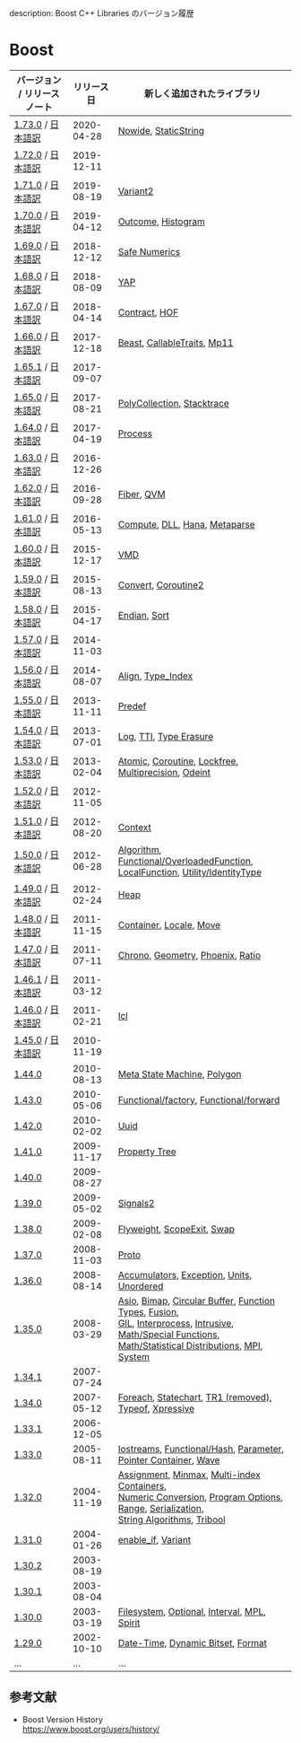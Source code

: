 description: Boost C++ Libraries のバージョン履歴

# Boost

| バージョン / リリースノート                                                                                                                    | リリース日      | 新しく追加されたライブラリ                                                                                                                                                                                                                                                                                                                                                                                                                                                                                                                                                                                                                                                                                                                                                                                                          |
|------------------------------------------------------------------------------------------------------------------------------------|------------|------------------------------------------------------------------------------------------------------------------------------------------------------------------------------------------------------------------------------------------------------------------------------------------------------------------------------------------------------------------------------------------------------------------------------------------------------------------------------------------------------------------------------------------------------------------------------------------------------------------------------------------------------------------------------------------------------------------------------------------------------------------------------------------------------------------------|
| [1.73.0](https://www.boost.org/users/history/version_1_73_0.html) / [日本語訳](https://boostjp.github.io/document/version/1_73_0.html) | 2020-04-28 | [Nowide](https://www.boost.org/libs/nowide/), [StaticString](https://www.boost.org/libs/static_string/)                                                                                                                                                                                                                                                                                                                                                                                                                                                                                                                                                                                                                                                                                                                |
| [1.72.0](https://www.boost.org/users/history/version_1_72_0.html) / [日本語訳](https://boostjp.github.io/document/version/1_72_0.html) | 2019-12-11 |                                                                                                                                                                                                                                                                                                                                                                                                                                                                                                                                                                                                                                                                                                                                                                                                                        |
| [1.71.0](https://www.boost.org/users/history/version_1_71_0.html) / [日本語訳](https://boostjp.github.io/document/version/1_71_0.html) | 2019-08-19 | [Variant2](https://www.boost.org/libs/variant2/)                                                                                                                                                                                                                                                                                                                                                                                                                                                                                                                                                                                                                                                                                                                                                                       |
| [1.70.0](https://www.boost.org/users/history/version_1_70_0.html) / [日本語訳](https://boostjp.github.io/document/version/1_70_0.html) | 2019-04-12 | [Outcome](https://www.boost.org/libs/outcome/), [Histogram](https://www.boost.org/libs/histogram/)                                                                                                                                                                                                                                                                                                                                                                                                                                                                                                                                                                                                                                                                                                                     |
| [1.69.0](https://www.boost.org/users/history/version_1_69_0.html) / [日本語訳](https://boostjp.github.io/document/version/1_69_0.html) | 2018-12-12 | [Safe Numerics](https://www.boost.org/libs/safe_numerics/)                                                                                                                                                                                                                                                                                                                                                                                                                                                                                                                                                                                                                                                                                                                                                             |
| [1.68.0](https://www.boost.org/users/history/version_1_68_0.html) / [日本語訳](https://boostjp.github.io/document/version/1_68_0.html) | 2018-08-09 | [YAP](https://www.boost.org/libs/yap/)                                                                                                                                                                                                                                                                                                                                                                                                                                                                                                                                                                                                                                                                                                                                                                                 |
| [1.67.0](https://www.boost.org/users/history/version_1_67_0.html) / [日本語訳](https://boostjp.github.io/document/version/1_67_0.html) | 2018-04-14 | [Contract](https://www.boost.org/libs/contract/), [HOF](https://www.boost.org/libs/hof/)                                                                                                                                                                                                                                                                                                                                                                                                                                                                                                                                                                                                                                                                                                                               |
| [1.66.0](https://www.boost.org/users/history/version_1_66_0.html) / [日本語訳](https://boostjp.github.io/document/version/1_66_0.html) | 2017-12-18 | [Beast](https://www.boost.org/libs/beast/), [CallableTraits](https://www.boost.org/libs/callable_traits/), [Mp11](https://www.boost.org/libs/mp11/)                                                                                                                                                                                                                                                                                                                                                                                                                                                                                                                                                                                                                                                                    |
| [1.65.1](https://www.boost.org/users/history/version_1_65_1.html) / [日本語訳](https://boostjp.github.io/document/version/1_65_1.html) | 2017-09-07 |                                                                                                                                                                                                                                                                                                                                                                                                                                                                                                                                                                                                                                                                                                                                                                                                                        |
| [1.65.0](https://www.boost.org/users/history/version_1_65_0.html) / [日本語訳](https://boostjp.github.io/document/version/1_65_0.html) | 2017-08-21 | [PolyCollection](https://www.boost.org/libs/poly_collection/), [Stacktrace](https://www.boost.org/libs/stacktrace/)                                                                                                                                                                                                                                                                                                                                                                                                                                                                                                                                                                                                                                                                                                    |
| [1.64.0](https://www.boost.org/users/history/version_1_64_0.html) / [日本語訳](https://boostjp.github.io/document/version/1_64_0.html) | 2017-04-19 | [Process](https://www.boost.org/libs/process/)                                                                                                                                                                                                                                                                                                                                                                                                                                                                                                                                                                                                                                                                                                                                                                         |
| [1.63.0](https://www.boost.org/users/history/version_1_63_0.html) / [日本語訳](https://boostjp.github.io/document/version/1_63_0.html) | 2016-12-26 |                                                                                                                                                                                                                                                                                                                                                                                                                                                                                                                                                                                                                                                                                                                                                                                                                        |
| [1.62.0](https://www.boost.org/users/history/version_1_62_0.html) / [日本語訳](https://boostjp.github.io/document/version/1_62_0.html) | 2016-09-28 | [Fiber](https://www.boost.org/libs/fiber/), [QVM](https://www.boost.org/libs/qvm/doc/index.html)                                                                                                                                                                                                                                                                                                                                                                                                                                                                                                                                                                                                                                                                                                                       |
| [1.61.0](https://www.boost.org/users/history/version_1_61_0.html) / [日本語訳](https://boostjp.github.io/document/version/1_61_0.html) | 2016-05-13 | [Compute](https://www.boost.org/libs/compute/), [DLL](https://www.boost.org/libs/dll/), [Hana](https://www.boost.org/libs/hana/), [Metaparse](https://www.boost.org/libs/metaparse/)                                                                                                                                                                                                                                                                                                                                                                                                                                                                                                                                                                                                                                   |
| [1.60.0](https://www.boost.org/users/history/version_1_60_0.html) / [日本語訳](https://boostjp.github.io/document/version/1_60_0.html) | 2015-12-17 | [VMD](https://www.boost.org/libs/vmd/)                                                                                                                                                                                                                                                                                                                                                                                                                                                                                                                                                                                                                                                                                                                                                                                 |
| [1.59.0](https://www.boost.org/users/history/version_1_59_0.html) / [日本語訳](https://boostjp.github.io/document/version/1_59_0.html) | 2015-08-13 | [Convert](https://www.boost.org/libs/convert/), [Coroutine2](https://www.boost.org/libs/coroutine2/)                                                                                                                                                                                                                                                                                                                                                                                                                                                                                                                                                                                                                                                                                                                   |
| [1.58.0](https://www.boost.org/users/history/version_1_58_0.html) / [日本語訳](https://boostjp.github.io/document/version/1_58_0.html) | 2015-04-17 | [Endian](https://www.boost.org/libs/endian), [Sort](https://www.boost.org/libs/sort/)                                                                                                                                                                                                                                                                                                                                                                                                                                                                                                                                                                                                                                                                                                                                  |
| [1.57.0](https://www.boost.org/users/history/version_1_57_0.html) / [日本語訳](https://boostjp.github.io/document/version/1_57_0.html) | 2014-11-03 |                                                                                                                                                                                                                                                                                                                                                                                                                                                                                                                                                                                                                                                                                                                                                                                                                        |
| [1.56.0](https://www.boost.org/users/history/version_1_56_0.html) / [日本語訳](https://boostjp.github.io/document/version/1_56_0.html) | 2014-08-07 | [Align](https://www.boost.org/libs/align/), [Type_Index](https://www.boost.org/libs/type_index/)                                                                                                                                                                                                                                                                                                                                                                                                                                                                                                                                                                                                                                                                                                                       |
| [1.55.0](https://www.boost.org/users/history/version_1_55_0.html) / [日本語訳](https://boostjp.github.io/document/version/1_55_0.html) | 2013-11-11 | [Predef](https://www.boost.org/libs/predef/)                                                                                                                                                                                                                                                                                                                                                                                                                                                                                                                                                                                                                                                                                                                                                                           |
| [1.54.0](https://www.boost.org/users/history/version_1_54_0.html) / [日本語訳](https://boostjp.github.io/document/version/1_54_0.html) | 2013-07-01 | [Log](https://www.boost.org/libs/log/), [TTI](https://www.boost.org/libs/tti/), [Type Erasure](https://www.boost.org/libs/type_erasure/)                                                                                                                                                                                                                                                                                                                                                                                                                                                                                                                                                                                                                                                                               |
| [1.53.0](https://www.boost.org/users/history/version_1_53_0.html) / [日本語訳](https://boostjp.github.io/document/version/1_53_0.html) | 2013-02-04 | [Atomic](https://www.boost.org/libs/atomic/), [Coroutine](https://www.boost.org/libs/coroutine/), [Lockfree](https://www.boost.org/libs/lockfree/), [Multiprecision](https://www.boost.org/libs/multiprecision/), [Odeint](https://www.boost.org/libs/numeric/odeint/)                                                                                                                                                                                                                                                                                                                                                                                                                                                                                                                                                 |
| [1.52.0](https://www.boost.org/users/history/version_1_52_0.html) / [日本語訳](https://boostjp.github.io/document/version/1_52_0.html) | 2012-11-05 |                                                                                                                                                                                                                                                                                                                                                                                                                                                                                                                                                                                                                                                                                                                                                                                                                        |
| [1.51.0](https://www.boost.org/users/history/version_1_51_0.html) / [日本語訳](https://boostjp.github.io/document/version/1_51_0.html) | 2012-08-20 | [Context](https://www.boost.org/libs/context/)                                                                                                                                                                                                                                                                                                                                                                                                                                                                                                                                                                                                                                                                                                                                                                         |
| [1.50.0](https://www.boost.org/users/history/version_1_50_0.html) / [日本語訳](https://boostjp.github.io/document/version/1_50_0.html) | 2012-06-28 | [Algorithm](https://www.boost.org/libs/algorithm/), [Functional/OverloadedFunction](https://www.boost.org/libs/functional/overloaded_function/),<br>[LocalFunction](https://www.boost.org/libs/local_function/), [Utility/IdentityType](https://www.boost.org/libs/utility/identity_type/)                                                                                                                                                                                                                                                                                                                                                                                                                                                                                                                             |
| [1.49.0](https://www.boost.org/users/history/version_1_49_0.html) / [日本語訳](https://boostjp.github.io/document/version/1_49_0.html) | 2012-02-24 | [Heap](https://www.boost.org/libs/heap/index.html)                                                                                                                                                                                                                                                                                                                                                                                                                                                                                                                                                                                                                                                                                                                                                                     |
| [1.48.0](https://www.boost.org/users/history/version_1_48_0.html) / [日本語訳](https://boostjp.github.io/document/version/1_48_0.html) | 2011-11-15 | [Container](https://www.boost.org/libs/container/index.html), [Locale](https://www.boost.org/libs/locale/index.html), [Move](https://www.boost.org/doc/html/move.html)                                                                                                                                                                                                                                                                                                                                                                                                                                                                                                                                                                                                                                                 |
| [1.47.0](https://www.boost.org/users/history/version_1_47_0.html) / [日本語訳](https://boostjp.github.io/document/version/1_47_0.html) | 2011-07-11 | [Chrono](https://www.boost.org/libs/chrono/index.html), [Geometry](https://www.boost.org/libs/geometry/index.html), [Phoenix](https://www.boost.org/libs/phoenix/index.html), [Ratio](https://www.boost.org/libs/ratio/index.html)                                                                                                                                                                                                                                                                                                                                                                                                                                                                                                                                                                                     |
| [1.46.1](https://www.boost.org/users/history/version_1_46_1.html) / [日本語訳](https://boostjp.github.io/document/version/1_46_1.html) | 2011-03-12 |                                                                                                                                                                                                                                                                                                                                                                                                                                                                                                                                                                                                                                                                                                                                                                                                                        |
| [1.46.0](https://www.boost.org/users/history/version_1_46_0.html) / [日本語訳](https://boostjp.github.io/document/version/1_46_0.html) | 2011-02-21 | [Icl](https://www.boost.org/libs/icl/index.html)                                                                                                                                                                                                                                                                                                                                                                                                                                                                                                                                                                                                                                                                                                                                                                       |
| [1.45.0](https://www.boost.org/users/history/version_1_45_0.html) / [日本語訳](https://boostjp.github.io/document/version/1_45_0.html) | 2010-11-19 |                                                                                                                                                                                                                                                                                                                                                                                                                                                                                                                                                                                                                                                                                                                                                                                                                        |
| [1.44.0](https://www.boost.org/users/history/version_1_44_0.html)                                                                  | 2010-08-13 | [Meta State Machine](https://www.boost.org/libs/msm/index.html), [Polygon](https://www.boost.org/libs/polygon/index.html)                                                                                                                                                                                                                                                                                                                                                                                                                                                                                                                                                                                                                                                                                              |
| [1.43.0](https://www.boost.org/users/history/version_1_43_0.html)                                                                  | 2010-05-06 | [Functional/factory](https://www.boost.org/libs/functional/factory/index.html), [Functional/forward](https://www.boost.org/libs/functional/forward/index.html)                                                                                                                                                                                                                                                                                                                                                                                                                                                                                                                                                                                                                                                         |
| [1.42.0](https://www.boost.org/users/history/version_1_42_0.html)                                                                  | 2010-02-02 | [Uuid](https://www.boost.org/libs/uuid/index.html)                                                                                                                                                                                                                                                                                                                                                                                                                                                                                                                                                                                                                                                                                                                                                                     |
| [1.41.0](https://www.boost.org/users/history/version_1_41_0.html)                                                                  | 2009-11-17 | [Property Tree](https://www.boost.org/libs/property_tree/index.html)                                                                                                                                                                                                                                                                                                                                                                                                                                                                                                                                                                                                                                                                                                                                                   |
| [1.40.0](https://www.boost.org/users/history/version_1_40_0.html)                                                                  | 2009-08-27 |                                                                                                                                                                                                                                                                                                                                                                                                                                                                                                                                                                                                                                                                                                                                                                                                                        |
| [1.39.0](https://www.boost.org/users/history/version_1_39_0.html)                                                                  | 2009-05-02 | [Signals2](https://www.boost.org/libs/signals2/index.html)                                                                                                                                                                                                                                                                                                                                                                                                                                                                                                                                                                                                                                                                                                                                                             |
| [1.38.0](https://www.boost.org/users/history/version_1_38_0.html)                                                                  | 2009-02-08 | [Flyweight](https://www.boost.org/libs/flyweight/index.html), [ScopeExit](https://www.boost.org/libs/scope_exit/doc/html/index.html), [Swap](https://www.boost.org/libs/utility/swap.html)                                                                                                                                                                                                                                                                                                                                                                                                                                                                                                                                                                                                                             |
| [1.37.0](https://www.boost.org/users/history/version_1_37_0.html)                                                                  | 2008-11-03 | [Proto](https://www.boost.org/libs/proto/index.html)                                                                                                                                                                                                                                                                                                                                                                                                                                                                                                                                                                                                                                                                                                                                                                   |
| [1.36.0](https://www.boost.org/users/history/version_1_36_0.html)                                                                  | 2008-08-14 | [Accumulators](https://www.boost.org/libs/accumulators/index.html), [Exception](https://www.boost.org/libs/exception/doc/boost-exception.html), [Units](https://www.boost.org/libs/units/index.html), [Unordered](https://www.boost.org/libs/unordered/index.html)                                                                                                                                                                                                                                                                                                                                                                                                                                                                                                                                                     |
| [1.35.0](https://www.boost.org/users/history/version_1_35_0.html)                                                                  | 2008-03-29 | [Asio](https://www.boost.org/libs/asio/index.html), [Bimap](https://www.boost.org/libs/bimap/index.html), [Circular Buffer](https://www.boost.org/libs/circular_buffer/index.html), [Function Types](https://www.boost.org/libs/function_types/index.html), [Fusion](https://www.boost.org/libs/fusion/index.html),<br>[GIL](https://www.boost.org/libs/gil/doc/index.html), [Interprocess](https://www.boost.org/libs/interprocess/index.html), [Intrusive](https://www.boost.org/libs/intrusive/index.html), [Math/Special Functions](https://www.boost.org/libs/math/doc/sf_and_dist/html/index.html),<br>[Math/Statistical Distributions](https://www.boost.org/libs/math/doc/sf_and_dist/html/index.html), [MPI](https://www.boost.org/doc/html/mpi.html), [System](https://www.boost.org/libs/system/index.html) |
| [1.34.1](https://www.boost.org/users/history/version_1_34_1.html)                                                                  | 2007-07-24 |                                                                                                                                                                                                                                                                                                                                                                                                                                                                                                                                                                                                                                                                                                                                                                                                                        |
| [1.34.0](https://www.boost.org/users/history/version_1_34_0.html)                                                                  | 2007-05-12 | [Foreach](https://www.boost.org/libs/foreach/index.html), [Statechart](https://www.boost.org/libs/statechart/index.html), [TR1 (removed)](https://www.boost.org/doc/libs/1_64_0/doc/html/boost_tr1.html), [Typeof](https://www.boost.org/libs/typeof/index.html), [Xpressive](https://www.boost.org/libs/xpressive/index.html)                                                                                                                                                                                                                                                                                                                                                                                                                                                                                         |
| [1.33.1](https://www.boost.org/users/history/version_1_33_1.html)                                                                  | 2006-12-05 |                                                                                                                                                                                                                                                                                                                                                                                                                                                                                                                                                                                                                                                                                                                                                                                                                        |
| [1.33.0](https://www.boost.org/users/history/version_1_33_0.html)                                                                  | 2005-08-11 | [Iostreams](https://www.boost.org/libs/iostreams/index.html), [Functional/Hash](https://www.boost.org/doc/html/hash.html), [Parameter](https://www.boost.org/libs/parameter/index.html), [Pointer Container](https://www.boost.org/libs/ptr_container/index.html), [Wave](https://www.boost.org/libs/wave/index.html)                                                                                                                                                                                                                                                                                                                                                                                                                                                                                                  |
| [1.32.0](https://www.boost.org/users/history/version_1_32_0.html)                                                                  | 2004-11-19 | [Assignment](https://www.boost.org/libs/assign/index.html), [Minmax](https://www.boost.org/libs/algorithm/minmax/index.html), [Multi-index Containers](https://www.boost.org/libs/multi_index/index.html),<br>[Numeric Conversion](https://www.boost.org/libs/numeric/conversion/index.html), [Program Options](https://www.boost.org/libs/program_options/index.html), [Range](https://www.boost.org/libs/range/index.html), [Serialization](https://www.boost.org/libs/serialization/index.html),<br>[String Algorithms](https://www.boost.org/doc/html/string_algo.html), [Tribool](https://www.boost.org/doc/html/boost/logic/tribool.html)                                                                                                                                                                        |
| [1.31.0](https://www.boost.org/users/history/version_1_31_0.html)                                                                  | 2004-01-26 | [enable_if](https://www.boost.org/libs/core/doc/html/core/enable_if.html), [Variant](https://www.boost.org/libs/variant/index.html)                                                                                                                                                                                                                                                                                                                                                                                                                                                                                                                                                                                                                                                                                    |
| [1.30.2](https://www.boost.org/users/history/version_1_30_2.html)                                                                  | 2003-08-19 |                                                                                                                                                                                                                                                                                                                                                                                                                                                                                                                                                                                                                                                                                                                                                                                                                        |
| [1.30.1](https://www.boost.org/users/history/version_1_30_1.html)                                                                  | 2003-08-04 |                                                                                                                                                                                                                                                                                                                                                                                                                                                                                                                                                                                                                                                                                                                                                                                                                        |
| [1.30.0](https://www.boost.org/users/history/version_1_30_0.html)                                                                  | 2003-03-19 | [Filesystem](https://www.boost.org/libs/filesystem/index.html), [Optional](https://www.boost.org/libs/optional/doc/html/index.html), [Interval](https://www.boost.org/libs/numeric/interval/index.html), [MPL](https://www.boost.org/libs/mpl/index.html), [Spirit](https://www.boost.org/libs/spirit/index.html)                                                                                                                                                                                                                                                                                                                                                                                                                                                                                                      |
| [1.29.0](https://www.boost.org/users/history/version_1_29_0.html)                                                                  | 2002-10-10 | [Date-Time](https://www.boost.org/libs/date_time/doc/index.html), [Dynamic Bitset](https://www.boost.org/libs/dynamic_bitset/dynamic_bitset.html), [Format](https://www.boost.org/libs/format/index.html)                                                                                                                                                                                                                                                                                                                                                                                                                                                                                                                                                                                                              |
| …                                                                                                                                  | …          | …                                                                                                                                                                                                                                                                                                                                                                                                                                                                                                                                                                                                                                                                                                                                                                                                                      |

## 参考文献
- Boost Version History  
    https://www.boost.org/users/history/